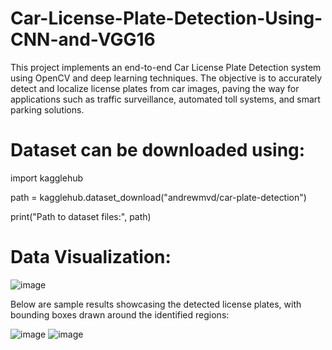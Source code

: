 # Car-License-Plate-Detection-Using-CNN-and-VGG16

This project implements an end-to-end Car License Plate Detection system using OpenCV and deep learning techniques. The objective is to accurately detect and localize license plates from car images, paving the way for applications such as traffic surveillance, automated toll systems, and smart parking solutions.

# Dataset can be downloaded using:

import kagglehub

path = kagglehub.dataset_download("andrewmvd/car-plate-detection")

print("Path to dataset files:", path)

# Data Visualization:

![image](https://github.com/user-attachments/assets/5faf0573-058e-4d47-b31c-39feee669001)

Below are sample results showcasing the detected license plates, with bounding boxes drawn around the identified regions:

![image](https://github.com/user-attachments/assets/d4746885-29ae-40f4-b254-dbc848c872d5)
![image](https://github.com/user-attachments/assets/b8610f6c-42ce-4cf0-90f0-e5ce513c0ad7)



